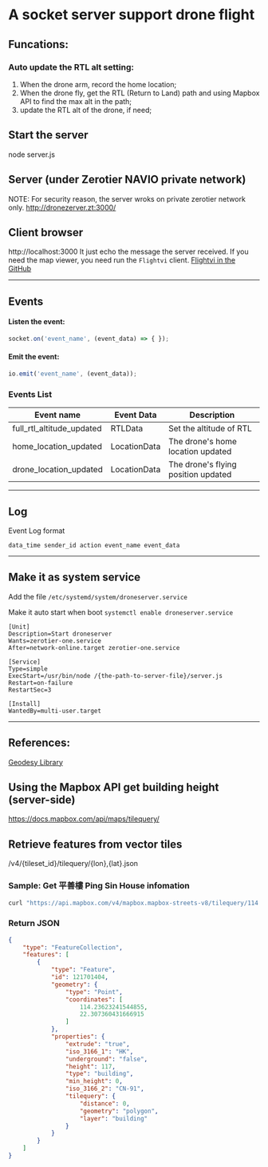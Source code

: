 # A socket server support drone flight

## Funcations:
### Auto update the RTL alt setting:
1. When the drone arm, record the home location;
2. When the drone fly, get the RTL (Return to Land) path and using Mapbox API to find the max alt in the path;
3. update the RTL alt of the drone, if need;

## Start the server
node server.js

## Server (under Zerotier NAVIO private network)
NOTE: For security reason, the server wroks on private zerotier network only.
http://dronezerver.zt:3000/

## Client browser
http://localhost:3000
It just echo the message the server received. If you need the map viewer, you need run the `Flightvi` client.
[Flightvi in the GitHub](https://github.com/rc-bellergy/flightvi)

---
## Events
#### Listen the event:
```js
socket.on('event_name', (event_data) => { });
```
#### Emit the event:
```js
io.emit('event_name', (event_data));
```

### Events List
| Event name                | Event Data   | Description                         |
| ------------------------- | ------------ | ----------------------------------- |
| full_rtl_altitude_updated | RTLData      | Set the altitude of RTL             |
| home_location_updated     | LocationData | The drone's home location updated   |
| drone_location_updated    | LocationData | The drone's flying position updated |

---
## Log

Event Log format

    data_time sender_id action event_name event_data

---
## Make it as system service
Add the file `/etc/systemd/system/droneserver.service`

Make it auto start when boot `systemctl enable droneserver.service`

```
[Unit]
Description=Start droneserver
Wants=zerotier-one.service
After=network-online.target zerotier-one.service

[Service]
Type=simple
ExecStart=/usr/bin/node /{the-path-to-server-file}/server.js
Restart=on-failure
RestartSec=3

[Install]
WantedBy=multi-user.target
```

---
## References:
[Geodesy Library](https://www.movable-type.co.uk/scripts/geodesy-library.html)


## Using the Mapbox API get building height (server-side)

https://docs.mapbox.com/api/maps/tilequery/

## Retrieve features from vector tiles

/v4/{tileset_id}/tilequery/{lon},{lat}.json

### Sample: Get 平善樓 Ping Sin House infomation
```sh
curl "https://api.mapbox.com/v4/mapbox.mapbox-streets-v8/tilequery/114.23623241544855,22.307360431666915.json?radius=10&layers=building&access_token=your-mapbox-api-token"
```
### Return JSON
```json
{
    "type": "FeatureCollection",
    "features": [
        {
            "type": "Feature",
            "id": 121701404,
            "geometry": {
                "type": "Point",
                "coordinates": [
                    114.23623241544855,
                    22.307360431666915
                ]
            },
            "properties": {
                "extrude": "true",
                "iso_3166_1": "HK",
                "underground": "false",
                "height": 117,
                "type": "building",
                "min_height": 0,
                "iso_3166_2": "CN-91",
                "tilequery": {
                    "distance": 0,
                    "geometry": "polygon",
                    "layer": "building"
                }
            }
        }
    ]
}
```



